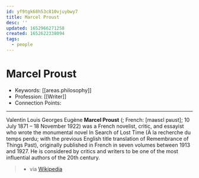 ```yaml
---
id: yf9tgk68h53c810vjuybwy7
title: Marcel Proust
desc: ''
updated: 1652966271258
created: 1652622338094
tags:
  - people
---
```


# Marcel Proust

- Keywords: [[areas.philosophy]]
- Profession: [[Writer]]
- Connection Points:

---

Valentin Louis Georges Eugène **Marcel Proust** (; French: [maʁsɛl pʁust]; 10 July 1871 – 18 November 1922) was a French novelist, critic, and essayist who wrote the monumental novel In Search of Lost Time (À la recherche du temps perdu; with the previous English title translation of Remembrance of Things Past), originally published in French in seven volumes between 1913 and 1927. He is considered by critics and writers to be one of the most influential authors of the 20th century.

> - via [Wikipedia](https://en.wikipedia.org/wiki/Marcel%20Proust)
